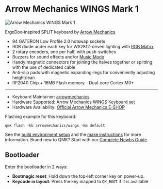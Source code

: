 # Arrow Mechanics WINGS Mark 1

![Arrow Mechanics WINGS Mark 1](https://i.imgur.com/oQkDmSu.png)

ErgoDox-inspired SPLIT keyboard by [Arrow Mechanics](https://www.arrowmechanics.com/)
	
* 94 GATERON Low Profile 2.0 hotswap sockets
* RGB diode under each key for WS2812-driven lighting with [RGB Matrix](https://docs.qmk.fm/#/feature_rgb_matrix)
* 2 rotary encoders, one per half, with push-switches
* Buzzers for sound effects and/or [Music Mode](https://docs.qmk.fm/#/feature_audio?id=music-mode)
* Handy magnetic connectors for joining the halves together or splitting with the use of dedicated cable
* Anti-slip pads with magnetic expanding-legs for conveniently adjusting height/lean
* RP2040 Chip + 16MB Flash memory - Dual-core Cortex M0+
---
* Keyboard Maintainer: [arrowmechanics](https://github.com/arrowmechanics/)
* Hardware Supported: [Arrow Mechanics WINGS Keyboard set](https://www.arrowmechanics.com/produkty?view=product&id=8)
* Hardware Availability: [Official Arrow Mechanics E-SHOP](https://www.arrowmechanics.com/produkty?view=product&id=8)

Flashing example for this keyboard:

    qmk flash -kb arrowmechanics/wings -km default

See the [build environment setup](https://docs.qmk.fm/#/getting_started_build_tools) and the [make instructions](https://docs.qmk.fm/#/getting_started_make_guide) for more information. Brand new to QMK? Start with our [Complete Newbs Guide](https://docs.qmk.fm/#/newbs).

## Bootloader

Enter the bootloader in 2 ways:
* **Bootmagic reset**: Hold down the top-left corner key on power-up.
* **Keycode in layout**: Press the key mapped to `QK_BOOT` if it is available
